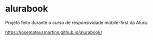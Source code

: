 # alurabook
Projeto feito durante o curso de responsividade mobile-first da Alura.

https://josemateusmartins.github.io/alurabook/
